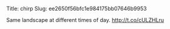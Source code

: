 Title: chirp
Slug: ee2650f56bfc1e984175bb07646b9953

Same landscape at different times of day. <a href="http://t.co/cULZHLru">http://t.co/cULZHLru</a>
